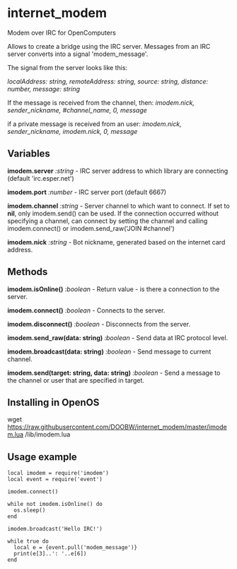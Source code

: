 # internet_modem
Modem over IRC for OpenComputers

Allows to create a bridge using the IRC server. Messages from an IRC server converts into a signal 'modem_message'.

The signal from the server looks like this:

*localAddress: string, remoteAddress: string, source: string, distance: number, message: string*

If the message is received from the channel, then: *imodem.nick, sender_nickname, #channel_name, 0, message*

if a private message is received from an user: *imodem.nick, sender_nickname, imodem.nick, 0, message*

## Variables
**imodem.server** *:string* - IRC server address to which library are connecting (default 'irc.esper.net')

**imodem.port** *:number* - IRC server port (default 6667)

**imodem.channel** *:string* - Server channel to which want to connect. If set to **nil**, only imodem.send() can be used. If the connection occurred without specifying a channel, can connect by setting the channel and calling imodem.connect() or imodem.send_raw('JOIN #channel')

**imodem.nick** *:string* - Bot nickname, generated based on the internet card address.
 
 
## Methods
**imodem.isOnline()** *:boolean* - Return value - is there a connection to the server.

**imodem.connect()** *:boolean* - Сonnects to the server.

**imodem.disconnect()** *:boolean* - Disconnects from the server.

**imodem.send_raw(data: string)** *:boolean* - Send data at IRC protocol level.

**imodem.broadcast(data: string)** *:boolean* - Send message to current channel.

**imodem.send(target: string, data: string)** *:boolean* - Send a message to the channel or user that are specified in target.

## Installing in OpenOS
wget https://raw.githubusercontent.com/DOOBW/internet_modem/master/imodem.lua /lib/imodem.lua

## Usage example

    local imodem = require('imodem')
    local event = require('event')
    
    imodem.connect()
    
    while not imodem.isOnline() do
      os.sleep()
    end
    
    imodem.broadcast('Hello IRC!')
    
    while true do
      local e = {event.pull('modem_message')}
      print(e[3]..': '..e[6])
    end
